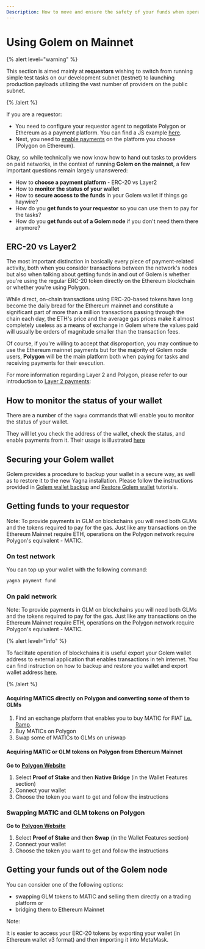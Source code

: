 ```yaml
---
Description: How to move and ensure the safety of your funds when operating on mainnet
---
```


# Using Golem on Mainnet

{% alert level="warning" %}

This section is aimed mainly at **requestors** wishing to switch from running simple test tasks on our development subnet (testnet) to launching production payloads utilizing the vast number of providers on the public subnet.

{% /alert %}

If you are a requestor:

* You need to configure your requestor agent to negotiate Polygon or Ethereum as a payment platform. You can find a JS example [here](/docs/creators/javascript/examples/switching-to-mainnet).
* Next, you need to [enable payments](/docs/creators/javascript/examples/tools/managing-golem-wallet) on the platform you choose (Polygon on Ethereum).

Okay, so while technically we now know how to hand out tasks to providers on paid networks, in the context of running **Golem on the mainnet**, a few important questions remain largely unanswered:

* How to **choose a payment platform** - ERC-20 vs Layer2
* How to **monitor the status of your wallet**
* How to **secure access to the funds** in your Golem wallet if things go haywire?
* How do you **get funds to your requestor** so you can use them to pay for the tasks?
* How do you **get funds out of a Golem node** if you don't need them there anymore?


## ERC-20 vs Layer2

The most important distinction in basically every piece of payment-related activity, both when you consider transactions between the network's nodes but also when talking about getting funds in and out of Golem is whether you're using the regular ERC-20 token directly on the Ethereum blockchain or whether you're using Polygon.

While direct, on-chain transactions using ERC-20-based tokens have long become the daily bread for the Ethereum mainnet and constitute a significant part of more than a million transactions passing through the chain each day, the ETH's price and the average gas prices make it almost completely useless as a means of exchange in Golem where the values paid will usually be orders of magnitude smaller than the transaction fees.

Of course, if you're willing to accept that disproportion, you may continue to use the Ethereum mainnet payments but for the majority of Golem node users, **Polygon** will be the main platform both when paying for tasks and receiving payments for their execution.

For more information regarding Layer 2 and Polygon, please refer to our introduction to [Layer 2 payments](/docs/golem/payments/layer-2-payments):

## How to monitor the status of your wallet

There are a number of the `Yagna` commands that will enable you to monitor the status of your wallet.

They will let you check the address of the wallet, check the status, and enable payments from it. Their usage is illustrated [here](/docs/creators/javascript/examples/tools/managing-golem-wallet)


## Securing your Golem wallet

Golem provides a procedure to backup your wallet in a secure way, as well as to restore it to the new Yagna installation. 
Please follow the instructions provided in [Golem wallet backup](/docs/creators/javascript/examples/tools/golem-wallet-backup) and [Restore Golem wallet](/docs/creators/javascript/examples/tools/restoring-golem-wallet) tutorials.

## Getting funds to your requestor

Note: To provide payments in GLM on blockchains you will need both GLMs and the tokens required to pay for the gas.
Just like any transactions on the Ethereum Mainnet require ETH, operations on the Polygon network require Polygon's equivalent - MATIC.

### On test network

You can top up your wallet with the following command:

```bash
yagna payment fund
```
### On paid network

Note: To provide payments in GLM on blockchains you will need both GLMs and the tokens required to pay for the gas.
Just like any transactions on the Ethereum Mainnet require ETH, operations on the Polygon network require Polygon's equivalent - MATIC.


{% alert level="info" %}

To facilitate operation of blockchains it is useful export your Golem wallet address to external application that enables transactions in teh internet. You can find instruction on how to backup and restore you wallet and export wallet address [here](/docs/creators/javascript/examples/tools/golem-wallet-backup).

{% /alert %}



#### Acquiring MATICS directly on Polygon and converting some of them to GLMs

1. Find an exchange platform that enables you to buy MATIC for FIAT [i.e. Ramp](https://ramp.network/).
2. Buy MATICs on Polygon
3. Swap some of MATICs to GLMs on uniswap

#### Acquiring MATIC or GLM tokens on Polygon from Ethereum Mainnet

**Go to** [**Polygon Website**](https://wallet.polygon.technology)

1. Select **Proof of Stake** and then **Native Bridge** (in the Wallet Features section)
2. Connect your wallet
3. Choose the token you want to get and follow the instructions

### Swapping MATIC and GLM tokens on Polygon

**Go to** [**Polygon Website**](https://wallet.polygon.technology)
1. Select **Proof of Stake** and then **Swap** (in the Wallet Features section)
2. Connect your wallet
3. Choose the token you want to get and follow the instructions


## Getting your funds out of the Golem node

You can consider one of the following options:

* swapping GLM tokens to MATIC and selling them directly on a trading platform or
* bridging them to Ethereum Mainnet 

Note:

It is easier to access your ERC-20 tokens by exporting your wallet (in Ethereum wallet v3 format) and then importing it into MetaMask. 